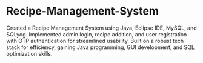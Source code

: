 # Recipe-Management-System
Created a Recipe Management System using Java, Eclipse IDE, MySQL, and SQLyog. Implemented admin login, recipe addition, and user registration with OTP authentication for streamlined usability. Built on a robust tech stack for efficiency, gaining Java programming, GUI development, and SQL optimization skills.
